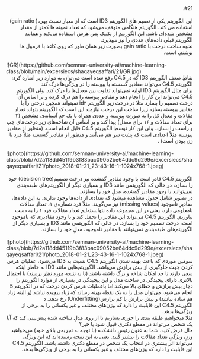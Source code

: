 <div dir="rtl">
#21. 
<br/> 
<br/> 
این الگوریتم یکی از تعمیم های الگوریتم ID3 است که از معیار نسبت بهره( gain ratio) استفاده می­ کند. الگوریتم هنگامی متوقف می‌شود که تعداد نمونه ها کمتر از مقدار مشخص شده‌ای باشد. این الگوریتم از تکنیک پس هرس استفاده می‌کند و همانند الگوریتم قبلی داده‌های عددی را نیز می­پذیرد.
<br/>
 نحوه ساخت درخت با  gain ratio بصورت زیر همان طور که روی کاغذ با فرمول ها نوشتم، است.
</div>
<br/>
![GR](https://github.com/semnan-university-ai/machine-learning-class/blob/main/excersiecs/shaqayeqsaffari/21/GR.jpg)

 
<br/>
<div dir="rtl">
 نقاطِ ضعف الگوریتم ID3  که در C4.5  رفع شده است می‌توان به موارد زیر اشاره کرد:
<br/>
الگوریتم C4.5    می‌تواند مقادیر گسسته یا پیوسته را در ویژگی‌ها درک کند
<br/>
برای مثال  الگوریتمِ ID3 اولیه نمی‌تواند تفاوت بین معدل‌ها را درک کند. ولی الگوریتمِ C4.5 می‌تواند این کار را انجام دهد و مقادیرِ پیوسته را هم درک کرده و بر اساس آن درخت تصمیم را بسازد مثلا در درخت زیر الگوریتم id۳ نمیتواند همچین درختی را با مقادیر پیوسته بسازد زیرا ساخت این درخت نبازمند این است که الگوریتم بتواند تعدادِ مقالات و معدلِ کل را به صورت پیوسته و عددی همراه با یک حدِ آستانه‌ی مشخص (۲ برای تعداد مقالات و ۱۶ برای معدل) پیدا کند و بر اساس آن شاخه‌های زیر درخت‌های چپ و راست را بسازد. ولی این کار توسطِ الگوریتم C4.5 قابل انجام است. (منظور از مقادیر پیوسته مثلاً اعدادی است که پشت سرِ هم می‌آیند و منظور از مقادیر گسسته مثلاً مرد یا زن بودن است) . 
<br/>
 </div>
<br/>
![photo](https://github.com/semnan-university-ai/machine-learning-class/blob/7d2a118dd45119b3f83bac09052be64ddc9d299e/excersiecs/shaqayeqsaffari/21/photo_2018-01-21_23-43-16-1-1024x768-1.jpeg)
<br/>
<div dir="rtl">
<br/>
الگوریتم C4.5   قادر است با وجود مقادیر گمشده نیز درخت تصمیم(decision tree) خود را بسازد، در حالی که الگوریتمی مانند ID3 و بسیاری دیگر از الگوریتم‌های طبقه‌بندی نمی‌توانند با وجود مقادیر گمشده، مدلِ خود را بسازند.
<br/>
در تصویر شامل جدول مشاهده میشود که تعدادی از داده‌ها وجود ندارند. به این داده‌ها، مقادیرِ ناموجود (missing values) نیز می‌گویند. مثلاً فرد شماره‌ی ۱، تعدادِ مقالات نامعلومی دارد، یعنی در این مجموعه داده نتوانسته‌ایم تعدادِ مقالاتِ فرد ۱ را به دست بیاوریم. الگوریتم C4.5 می‌تواند این مقادیر را تحمل کند و با وجود مقادیری که ناموجود است، درخت تصمیم خود را بسازد. در حالی که الگوریتمی مانند ID3 و بسیاری دیگر از الگوریتم‌های طبقه‌بندی نمی‌توانند با مقادیر ناموجود، مدلِ خود را بسازند.
 <br/>
 </div>
   <br/>
![photo](https://github.com/semnan-university-ai/machine-learning-class/blob/7d2a118dd45119b3f83bac09052be64ddc9d299e/excersiecs/shaqayeqsaffari/21/photo_2018-01-21_23-43-16-1-1024x768-1.jpeg)
<br/>
<div dir="rtl">
سومین موردی که باعث بهینه شدن الگوریتم  C4.5  نسبت به ID3  می‌شود، عملیاتِ هرس کردن جهت جلوگیری از بیش برازش می‌باشد. الگوریتم‌هایی مانند ID3  به خاطر اینکه سعی دارند تا حد امکان شاخه و برگ داشته باشند (تا به نتیجه مورد نظر برسند) با احتمال بالاتری دارای پیچیدگی در ساخت مدل و این پیچیدگی در بسیاری از موارد الگوریتم را دچار بیش برازش و خطای بالا می‌کند.اما باعملیات هرس کردن درخت که در الگوریتم 5  انجام می‌شود، می‌توان مدل را به یک نقطه بهینه رساند که زیاد پیچیده نباشد (و البته زیاد هم ساده نباشد) و  بیش برازش یا کم برازش(Underfitting) رخ ندهد.
د<br/>
الگوریتم C4.5 این قابلیت را دارد که وزن‌های مختلف و غیر یکسانی را به برخی از ویژگی‌ها بدهد.
<br/>
مثلا میخواهیم طبقه بندی را جوری بسازیم تا از روی مدلِ ساخته شده پیش‌بینی کند که آیا یک شخص می‌تواند در مقطع دکتری قبول شود یا خیر؟
<br/>
حال فرض کنید، شما به عنون رئیسِ دانشکده (با توجه به تجربه‌ی بالای خود) می‌خواهید وزنِ ویژگیِ تعداد مقالات را بیشتر کنید. یعنی به این نتیجه رسیده‌اید که این ویژگی می‌تواند اثر بیشتری در انتخاب یک شخص در مقطع دکتری داشته باشد. الگوریتم C4.5 این قابلیت را دارد که وزن‌های مختلف و غیر یکسانی را به برخی از ویژگی‌ها بدهد. 
<br/> 
<br/> 

<br/>

</div>
